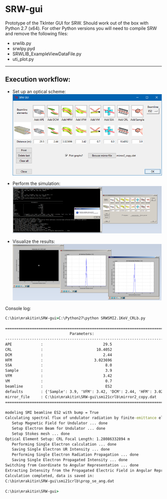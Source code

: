 # SRW-gui
Prototype of the TkInter GUI for SRW. Should work out of the box with Python 2.7 (x64). For other Python versions you 
will need to compile SRW and remove the following files:
- srwlib.py
- srwlpy.pyd
- SRWLIB_ExampleViewDataFile.py
- uti_plot.py

---
## Execution workflow:
- Set up an optical scheme:
![](screenshots/screenshot_gui.png)

- Perform the simulation:
![](screenshots/screenshot_execution.png)

- Visualize the results:
![](screenshots/screenshot_results.png)

Console log:
```cmd
C:\bin\mrakitin\SRW-gui>C:\Python27\python SRWSMI2.1KeV_CRLb.py

================================================================================
                             Parameters:
--------------------------------------------------------------------------------
APE             :                           29.5
CRL             :                        10.4052
DCM             :                           2.44
HFM             :                       3.023696
SSA             :                            8.0
Sample          :                            3.9
VFM             :                           3.42
VM              :                            0.7
beamline        :                            ES2
defaults        : {'Sample': 3.9, 'VFM': 3.42, 'DCM': 2.44, 'HFM': 3.023696, 'SSA': 8.0, 'VM': 0.7, 'CRL': 10.4052, 'APE': 29.5}
mirror_file     : C:\bin\mrakitin\SRW-gui\smi21crlb\mirror2_copy.dat
================================================================================

modeling SMI beamline ES2 with bump = True
Calculating spectral flux of undulator radiation by finite-emittance electron beam collected through a finite aperture
   Setup Magnetic Field for Undulator ... done
   Setup Electron Beam for Undulator ... done
   Setup Stokes mesh ... done
Optical Element Setup: CRL Focal Length: 1.28086332894 m
   Performing Single Electron calculation ... done
   Saving Single Electron UR Intensity ... done
   Performing Single Electron Radiation Propagation ... done
   Saving Single Electron Propagated Intensity ... done
Switching from Coordinate to Angular Representation ... done
Extracting Intensity from the Propagated Electric Field in Angular Representation  ... done
Calculation completed, data is saved in:
C:\bin\mrakitin\SRW-gui\smi21crlb\prop_se_ang.dat

C:\bin\mrakitin\SRW-gui>
```

